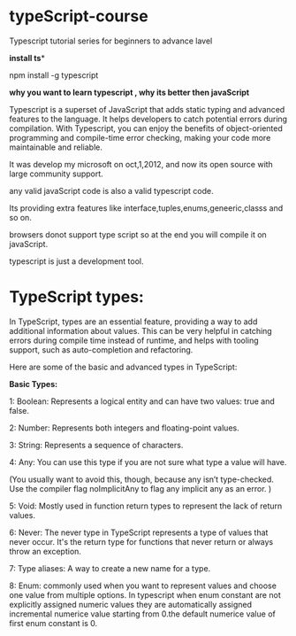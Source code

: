 # typeScript-course
Typescript tutorial series for beginners to advance lavel


**install ts***

npm install -g typescript

**why you want to learn typescript , why its better then javaScript**

Typescript is a superset of JavaScript that adds static typing and advanced features to the language. It helps developers to catch potential errors during compilation. With Typescript, you can enjoy the benefits of object-oriented programming and compile-time error checking, making your code more maintainable and reliable.

It was develop my microsoft on oct,1,2012, and now its open source with large community support.

any valid javaScript code is also a valid typescript code.

Its providing extra features like interface,tuples,enums,geneeric,classs and so on.

browsers donot support type script so at the end you will compile it on javaScript.

typescript is just a development tool.


# TypeScript types:

In TypeScript, types are an essential feature, providing a way to add additional information about values. This can be very helpful in catching errors during compile time instead of runtime, and helps with tooling support, such as auto-completion and refactoring.

Here are some of the basic and advanced types in TypeScript:

**Basic Types:**

1: Boolean: Represents a logical entity and can have two values: true and false.

2: Number: Represents both integers and floating-point values.

3: String: Represents a sequence of characters.

4: Any: You can use this type if you are not sure what type a value will have.

(You usually want to avoid this, though, because any isn’t type-checked. Use the compiler flag noImplicitAny to flag any implicit any as an error.
 )

5: Void: Mostly used in function return types to represent the lack of return values.

6: Never: The never type in TypeScript represents a type of values that never occur. It's the return type for functions that never return or always throw an exception.

7: Type aliases: A way to create a new name for a type.

8: Enum:  commonly used when you want to represent values and choose one value from multiple options. In typescript when enum constant are not explicitly assigned numeric values they are automatically assigned incremental numerice value starting from 0.the default numerice value of first  enum constant is 0.  


